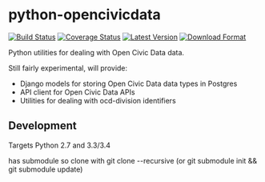 python-opencivicdata
====================

[![Build Status](https://travis-ci.org/opencivicdata/python-opencivicdata.svg?branch=master)](https://travis-ci.org/opencivicdata/python-opencivicdata)
[![Coverage Status](https://coveralls.io/repos/opencivicdata/python-opencivicdata/badge.png?branch=master)](https://coveralls.io/r/opencivicdata/python-opencivicdata?branch=master)
[![Latest Version](https://pypip.in/version/opencivicdata/badge.png)](https://pypi.python.org/pypi/opencivicdata/)
[![Download Format](https://pypip.in/format/opencivicdata/badge.png)](https://pypi.python.org/pypi/opencivicdata/)


Python utilities for dealing with Open Civic Data data.

Still fairly experimental, will provide:
* Django models for storing Open Civic Data data types in Postgres
* API client for Open Civic Data APIs
* Utilities for dealing with ocd-division identifiers


Development
-----------

Targets Python 2.7 and 3.3/3.4

has submodule so clone with git clone --recursive 
(or git submodule init && git submodule update)
